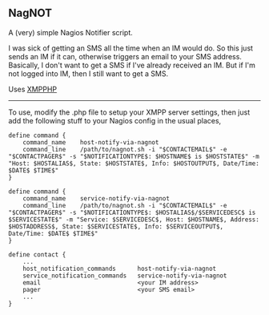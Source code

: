 NagNOT
------

A (very) simple Nagios Notifier script.

I was sick of getting an SMS all the time when an IM would do. So this just sends an IM if it can, 
otherwise triggers an email to your SMS address. Basically, I don't want to get a SMS if I've already
received an IM. But if I'm not logged into IM, then I still want to get a SMS.

Uses [XMPPHP](http://code.google.com/p/xmpphp/)

----------------------------------------------------------------------------------------------------

To use, modify the .php file to setup your XMPP server settings, then just add the following stuff 
to your Nagios config in the usual places,

    define command {
        command_name    host-notify-via-nagnot
        command_line    /path/to/nagnot.sh -i "$CONTACTEMAIL$" -e "$CONTACTPAGER$" -s "$NOTIFICATIONTYPE$: $HOSTNAME$ is $HOSTSTATE$" -m "Host: $HOSTALIAS$, State: $HOSTSTATE$, Info: $HOSTOUTPUT$, Date/Time: $DATE$ $TIME$"
    }

    define command {
        command_name    service-notify-via-nagnot
        command_line    /path/to/nagnot.sh -i "$CONTACTEMAIL$" -e "$CONTACTPAGER$" -s "$NOTIFICATIONTYPE$: $HOSTALIAS$/$SERVICEDESC$ is $SERVICESTATE$" -m "Service: $SERVICEDESC$, Host: $HOSTNAME$, Address: $HOSTADDRESS$, State: $SERVICESTATE$, Info: $SERVICEOUTPUT$, Date/Time: $DATE$ $TIME$"
    }

    define contact {
        ...
        host_notification_commands      host-notify-via-nagnot
        service_notification_commands   service-notify-via-nagnot
        email                           <your IM address>
        pager                           <your SMS email>
	    ...
    }
